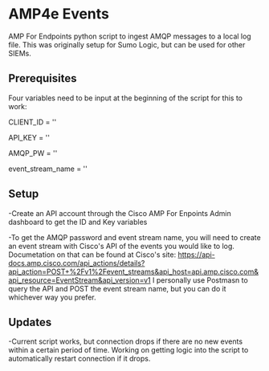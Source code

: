 # AMP4e Events
AMP For Endpoints python script to ingest AMQP messages to a local log file. This was originally setup for Sumo Logic, but can be used for other SIEMs.

## Prerequisites
Four variables need to be input at the beginning of the script for this to work:

CLIENT_ID = ''

API_KEY = ''

AMQP_PW = ''

event_stream_name = ''

## Setup
-Create an API account through the Cisco AMP For Enpoints Admin dashboard to get the ID and Key variables

-To get the AMQP password and event stream name, you will need to create an event stream with Cisco's API of the events you would like to log. Documetation on that can be found at Cisco's site: https://api-docs.amp.cisco.com/api_actions/details?api_action=POST+%2Fv1%2Fevent_streams&api_host=api.amp.cisco.com&api_resource=EventStream&api_version=v1
I personally use Postmasn to query the API and POST the event stream name, but you can do it whichever way you prefer.

## Updates
-Current script works, but connection drops if there are no new events within a certain period of time. Working on getting logic into the script to automatically restart connection if it drops.
